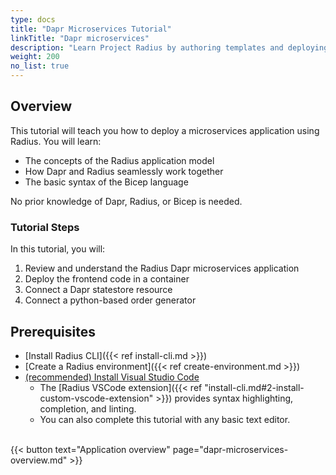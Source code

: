 ```yaml
---
type: docs
title: "Dapr Microservices Tutorial"
linkTitle: "Dapr microservices"
description: "Learn Project Radius by authoring templates and deploying a working Dapr application"
weight: 200
no_list: true
---
```


## Overview

This tutorial will teach you how to deploy a microservices application using Radius. You will learn:  

- The concepts of the Radius application model 
- How Dapr and Radius seamlessly work together  
- The basic syntax of the Bicep language 

No prior knowledge of Dapr, Radius, or Bicep is needed.

### Tutorial Steps
In this tutorial, you will:
1. Review and understand the Radius Dapr microservices application
1. Deploy the frontend code in a container
1. Connect a Dapr statestore resource 
1. Connect a python-based order generator  

## Prerequisites

- [Install Radius CLI]({{< ref install-cli.md >}})
- [Create a Radius environment]({{< ref create-environment.md >}})
- [(recommended) Install Visual Studio Code](https://code.visualstudio.com/)
   - The [Radius VSCode extension]({{< ref "install-cli.md#2-install-custom-vscode-extension" >}}) provides syntax highlighting, completion, and linting.
   - You can also complete this tutorial with any basic text editor.

<br>{{< button text="Application overview" page="dapr-microservices-overview.md" >}}